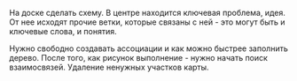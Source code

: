 На доске сделать схему. В центре находится ключевая проблема, идея. От нее исходят прочие ветки, которые связаны с ней - это могут быть и ключевые слова, и понятия. 

Нужно свободно создавать ассоциации и как можно быстрее заполнить дерево. После того, как рисунок выполнение - нужно начать поиск взаимосвязей. Удаление ненужных участков карты. 